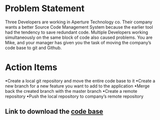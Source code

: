 # Problem Statement

Three Developers are working in Aperture Technology co. Their company wants a better Source Code Management System because the earlier tool had the tendency to save redundant code. Multiple Developers working simultaneously on the same block of code also caused problems. You are Mike, and your manager has given you the task of moving the company’s code base to git and Github.

# Action Items
•Create a local git repository and move the entire code base to it
•Create a new branch for a new feature you want to add to the application
•Merge back the created branch with the master branch
•Create a remote repository
•Push the local repository to company’s remote repository

## Link to download the [code base](https://backup-edureka.s3.ap-south-1.amazonaws.com/sample-project.zip)
